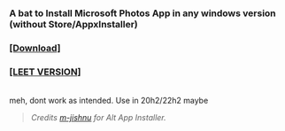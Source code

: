 ### A bat to Install Microsoft Photos App in any windows version (without Store/AppxInstaller)
### [[Download]](https://github.com/gzmatte/ms-photos/releases/download/1/P-Installer.bat)

### [[LEET VERSION]](https://github.com/gzmatte/ms-photos/releases/download/1/ms-photos.bat)

</br> 
meh, dont work as intended. Use in 20h2/22h2 maybe 

> _Credits [m-jishnu](https://github.com/m-jishnu/alt-app-installer) for Alt App Installer._

